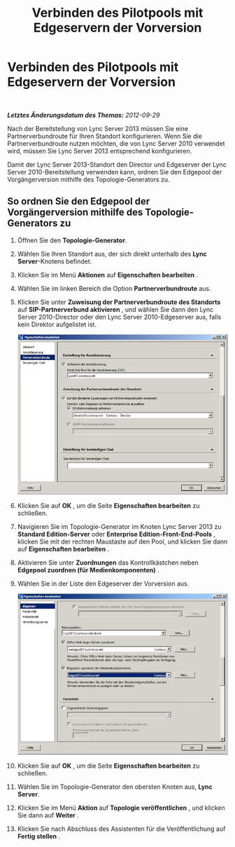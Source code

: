 ﻿---
title: Verbinden des Pilotpools mit Edgeservern der Vorversion
TOCTitle: Verbinden des Pilotpools mit Edgeservern der Vorversion
ms:assetid: c3b67220-5705-47f6-852e-415204f3626c
ms:mtpsurl: https://technet.microsoft.com/de-de/library/JJ721875(v=OCS.15)
ms:contentKeyID: 49890925
ms.date: 05/19/2016
mtps_version: v=OCS.15
ms.translationtype: HT
---

# Verbinden des Pilotpools mit Edgeservern der Vorversion

 

_**Letztes Änderungsdatum des Themas:** 2012-09-29_

Nach der Bereitstellung von Lync Server 2013 müssen Sie eine Partnerverbundroute für Ihren Standort konfigurieren. Wenn Sie die Partnerverbundroute nutzen möchten, die von Lync Server 2010 verwendet wird, müssen Sie Lync Server 2013 entsprechend konfigurieren.

Damit der Lync Server 2013-Standort den Director und Edgeserver der Lync Server 2010-Bereitstellung verwenden kann, ordnen Sie den Edgepool der Vorgängerversion mithilfe des Topologie-Generators zu.

## So ordnen Sie den Edgepool der Vorgängerversion mithilfe des Topologie-Generators zu

1.  Öffnen Sie den **Topologie-Generator**.

2.  Wählen Sie Ihren Standort aus, der sich direkt unterhalb des **Lync Server**-Knotens befindet.

3.  Klicken Sie im Menü **Aktionen** auf **Eigenschaften bearbeiten** .

4.  Wählen Sie im linken Bereich die Option **Partnerverbundroute** aus.

5.  Klicken Sie unter **Zuweisung der Partnerverbundroute des Standorts** auf **SIP-Partnerverbund aktivieren** , und wählen Sie dann den Lync Server 2010-Director oder den Lync Server 2010-Edgeserver aus, falls kein Direktor aufgelistet ist.
    
    ![Eigenschaften bearbeiten, Partnerverbundroute (Seite)](images/JJ721875.5f1d04c3-c724-426d-b27d-3fe89c6c5cfb(OCS.15).jpg "Eigenschaften bearbeiten, Partnerverbundroute (Seite)")  

6.  Klicken Sie auf **OK** , um die Seite **Eigenschaften bearbeiten** zu schließen.

7.  Navigieren Sie im Topologie-Generator im Knoten Lync Server 2013 zu **Standard Edition-Server** oder **Enterprise Edition-Front-End-Pools** , klicken Sie mit der rechten Maustaste auf den Pool, und klicken Sie dann auf **Eigenschaften bearbeiten** .

8.  Aktivieren Sie unter **Zuordnungen** das Kontrollkästchen neben **Edgepool zuordnen (für Medienkomponenten)** .

9.  Wählen Sie in der Liste den Edgeserver der Vorversion aus.
    
    ![Dialogfeld zum Bearbeiten von Eigenschaften, Legacy-Edge auswählen](images/JJ721875.feae8156-540e-4804-bb0a-2b5736ec2900(OCS.15).jpg "Dialogfeld zum Bearbeiten von Eigenschaften, Legacy-Edge auswählen")  

10. Klicken Sie auf **OK** , um die Seite **Eigenschaften bearbeiten** zu schließen.

11. Wählen Sie im Topologie-Generator den obersten Knoten aus, **Lync Server**.

12. Klicken Sie im Menü **Aktion** auf **Topologie veröffentlichen** , und klicken Sie dann auf **Weiter** .

13. Klicken Sie nach Abschluss des Assistenten für die Veröffentlichung auf **Fertig stellen** .

